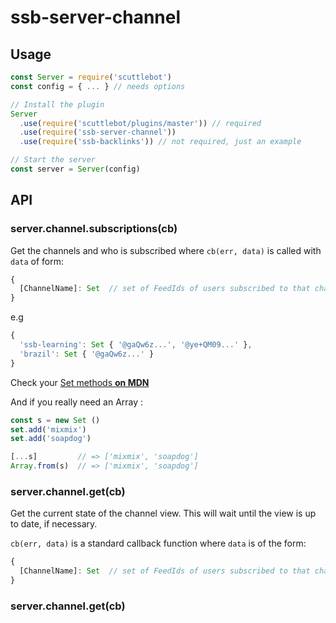 # ssb-server-channel

## Usage

```js
const Server = require('scuttlebot')
const config = { ... } // needs options

// Install the plugin
Server
  .use(require('scuttlebot/plugins/master')) // required
  .use(require('ssb-server-channel'))
  .use(require('ssb-backlinks')) // not required, just an example

// Start the server
const server = Server(config)
```

## API

### server.channel.subscriptions(cb)

Get the channels and who is subscribed where `cb(err, data)` is called with `data` of form:

```js
{
  [ChannelName]: Set  // set of FeedIds of users subscribed to that channel 
}
```

e.g

```js
{
  'ssb-learning': Set { '@gaQw6z...', '@ye+QM09...' },
  'brazil': Set { '@gaQw6z...' }
}
```

Check your [Set methods **on MDN**](https://developer.mozilla.org/en-US/docs/Web/JavaScript/Reference/Global_Objects/Set)

And if you really need an Array : 

```js
const s = new Set ()
set.add('mixmix')
set.add('soapdog')

[...s]         // => ['mixmix', 'soapdog']
Array.from(s)  // => ['mixmix', 'soapdog']
```


### server.channel.get(cb)

Get the current state of the channel view. This will wait until the view is up to date, if necessary.

`cb(err, data)` is a standard callback function where `data` is of the form:

```js
{
  [ChannelName]: Set  // set of FeedIds of users subscribed to that channel 
}
```

### server.channel.get(cb)


